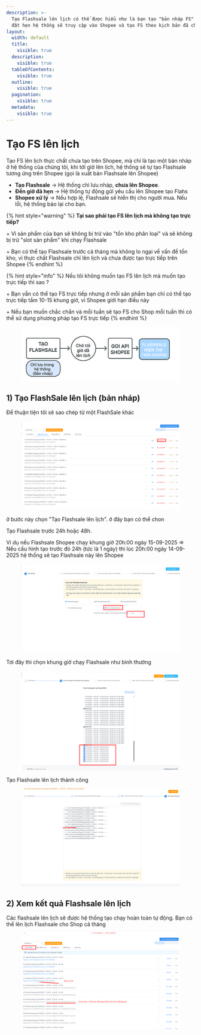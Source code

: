 ```yaml
---
description: >-
  Tạo Flashsale lên lịch có thể được hiểu như là bạn tạo "bản nháp FS" đến giờ
  đặt hẹn hệ thống sẽ truy cập vào Shopee và tạo FS theo kịch bản đã chọn
layout:
  width: default
  title:
    visible: true
  description:
    visible: true
  tableOfContents:
    visible: true
  outline:
    visible: true
  pagination:
    visible: true
  metadata:
    visible: true
---
```


# Tạo FS lên lịch

Tạo FS lên lịch thực chất chưa tạo trên Shopee, mà chỉ là tạo một bản nháp ở hệ thống của chúng tôi, khi tới giờ lên lịch, hệ thống sẽ tự tạo Flashsale tương ứng trên Shopee (gọi là xuất bản Flashsale lên Shopee)



* **Tạo Flashsale** → Hệ thống chỉ lưu nháp, **chưa lên Shopee**.
* **Đến giờ đã hẹn** → Hệ thống tự động gửi yêu cầu lên Shopee tạo Flahs
* **Shopee xử lý** → Nếu hợp lệ, Flashsale sẽ hiển thị cho người mua. Nếu lỗi, hệ thống báo lại cho bạn.

{% hint style="warning" %}
**Tại sao phải tạo FS lên lịch mà không tạo trực tiếp?**

\+ Vì sản phẩm của bạn  sẽ không bị trừ vào "tồn kho phân loại"  và sẽ không bị trừ "slot sản phẩm" khi chạy Flashsale

\+ Bạn có thể tạo Flashsale trước cả tháng mà không lo ngại về vấn đề tồn kho, vì thực chất Flashsale chỉ lên lịch và chưa được tạo trực tiếp trên Shopee
{% endhint %}

{% hint style="info" %}
Nếu tôi không muốn tạo FS lên lịch mà muốn tạo trực tiếp thì sao ?

\+ Bạn vẫn có thể tạo FS trực tiếp nhưng ở mỗi sản phẩm bạn chỉ có thể tạo trực tiếp tầm 10-15 khung giờ, vì Shopee giới hạn điều này

\+ Nếu bạn muốn chắc chắn và mỗi tuần sẽ tạo FS cho Shop mỗi tuần thì có thể sử dụng phương pháp tạo FS trực tiếp
{% endhint %}

<figure><img src="../../../.gitbook/assets/image (9) (1).png" alt=""><figcaption></figcaption></figure>

## 1) Tạo FlashSale lên lịch (bản nháp)

Để thuận tiện tôi sẽ sao chép từ một FlashSale khác

<figure><img src="../../../.gitbook/assets/image (3) (1).png" alt=""><figcaption></figcaption></figure>

ở bước này chọn "Tạo Flashsale lên lịch". ở đây bạn có thể chon

Tạo Flashsale trước 24h hoặc 48h.

Vi dụ nếu Flashsale Shopee chạy khung giờ 20h:00 ngày 15-09-2025 ⇒ Nếu cấu hình tạo trước đó 24h (tức là 1 ngày) thì lúc 20h:00 ngày 14-09-2025 hệ thống sẽ tạo Flashsale này lên Shopee



<figure><img src="../../../.gitbook/assets/image (4) (1).png" alt=""><figcaption></figcaption></figure>

Tơi đây thì chọn khung giờ chạy Flashsale như bình thường

<figure><img src="../../../.gitbook/assets/image (5) (1).png" alt=""><figcaption></figcaption></figure>

Tạo Flashsale lên lịch thành công

<figure><img src="../../../.gitbook/assets/image (6) (1).png" alt=""><figcaption></figcaption></figure>

## 2) Xem kết quả Flashsale lên lịch

Các flashsale lên lịch sẽ được hệ thống tạo chạy hoàn toàn tự động. Bạn có thể lên lịch Flashsale cho Shop cả tháng

<figure><img src="../../../.gitbook/assets/image (7) (1).png" alt=""><figcaption></figcaption></figure>
